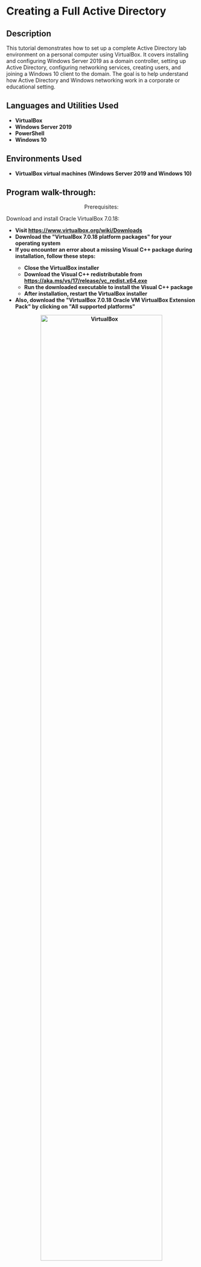 <h1>Creating a Full Active Directory</h1>


<h2>Description</h2>
This tutorial demonstrates how to set up a complete Active Directory lab environment on a personal computer using VirtualBox. It covers installing and configuring Windows Server 2019 as a domain controller, setting up Active Directory, configuring networking services, creating users, and joining a Windows 10 client to the domain. The goal is to help understand how Active Directory and Windows networking work in a corporate or educational setting.
<br />


<h2>Languages and Utilities Used</h2>

- <b>VirtualBox</b> 
- <b>Windows Server 2019</b>
- <b>PowerShell</b> 
- <b>Windows 10</b>

<h2>Environments Used </h2>

- <b>VirtualBox virtual machines (Windows Server 2019 and Windows 10)</b>

<h2>Program walk-through:</h2>

<p align="center">
Prerequisites:

Download and install Oracle VirtualBox 7.0.18:

- <b>Visit https://www.virtualbox.org/wiki/Downloads
- <b>Download the "VirtualBox 7.0.18 platform packages" for your operating system
- <b>If you encounter an error about a missing Visual C++ package during installation, follow these steps:
  - <b>Close the VirtualBox installer
  - <b>Download the Visual C++ redistributable from https://aka.ms/vs/17/release/vc_redist.x64.exe
  - <b>Run the downloaded executable to install the Visual C++ package
  - <b>After installation, restart the VirtualBox installer
- <b>Also, download the "VirtualBox 7.0.18 Oracle VM VirtualBox Extension Pack" by clicking on "All supported platforms"

<p align="center">
<img src="https://i.imgur.com/c1TC8mC.png" height="80%" width="80%" alt="VirtualBox"/>
<br />
<br />
Download the Windows 10 ISO:

- <b>Visit https://www.microsoft.com/en-us/software-download/windows10ISO
- <b>Follow the prompts to download the Windows 10 ISO file

<p align="center">
<img src="https://i.imgur.com/4oywnTk.png" height="80%" width="80%" alt="Window 10"/>
<br />
<br />
Download the Windows Server 2019 ISO:

- <b>Visit https://info.microsoft.com/ww-landing-windows-server-2019.html
- <b>Follow the prompts to download the Windows Server 2019 ISO file

<p align="center">
<img src="https://i.imgur.com/lAcQmoT.png" height="80%" width="80%" alt="VirtualBox"/>
<br />
<br />
<p align="center">
Setup Domain Controller VM:

- <b>Open Oracle VirtualBox and click the "Machine" tab, then click "New" to create a new virtual machine.
- <b>Name the virtual machine "DC" and select "Microsoft Windows" as the Type. Click "Next".
- <b>Assign at least 2048 MB (2 GB) of RAM to the virtual machine and click "Next".
- <b>Select "Create a virtual hard disk now" and click "Create".
- <b>Select "VDI (VirtualBox Disk Image)" as the hard disk file type and click "Next".
- <b>Select "Dynamically allocated" as the storage type and click "Next".
- <b>Leave the location and file size as default and click "Create".
- <b>With the VM selected, go to Settings > General > Advanced.  Change "Shared Clipboard" and Drag'n'Drop to Bidirectional.
- <b>In Settings > System > Processor and increase the number of processors if your host machine can support more.  Click on "Enable PAE/NX" under Extended Features.
- <b>In the Settings > Display, increase the video memory to the maximum allowed value.
In Settings > Network, enable two network adapters:

  - <b>Adapter 1: Attached to NAT (for internet connectivity)
  - <b>Adapter 2: Attached to Internal Network (for domain connectivity)


- <b>Start the VM

<p align="center">
<img src="https://i.imgur.com/eXwoicS.png" height="80%" width="80%" alt="VM"/>
<br />
<br />

- <b>Install Windows Server 2019.
- <b>In the "Windows Server Installer", select "Windows Server 2019 Standard Evaluation (Desktop Experience)".
- <b>After installation, log into the server as Administrator.
- <b>Speed the VM by installing VBoxWindowsAdditons-amd64
  - <b>Click Devices > Insert Guest Additions CD Images.
  - <b>Click the File Explore Icon > This PC > CD Drive (D:) VirtualBox Guest Additions > VBoxWindowsAdditons-amd64
  - <b>Click Start Icon > Shutdown

<p align="center">
<img src="https://i.imgur.com/oz1f2nc.png" height="80%" width="80%" alt="VBoxWindowsAdditons-amd64"/>
<br />
<br />

- <b>Setup Internal Internet
  - <b>Network Icon > Network > Change adopter options >
      - <b>Ethernet Network > right click Status > Detail... > Look at IP Address (10.x.x.x) > rename INTERNET
      - <b>Ethernet 2 Unidentified Network > right click Status > Detail... > Look at IP Address (169.254.x.x) > rename INTERNAL
         - <b>Right click "INTERNAL" > Properties > Internet Protocol Version 4 (TCP/IPv4) > Use the following IP Address:
           - <b>Change "IP address" to 172.16.0.1
           - <b>Change "Subnet mask" to 255.255.255.0
           - <b>Leave "Default gateway" blank
           - <b>Change "Preferred DNS server" to 172.16.0.1
           - <b>Leave "Alternet DNS server" blank


<p align="center">
<img src="https://i.imgur.com/38bOH2D.png" height="80%" width="80%" alt="Internal Internet"/>
<br />
<br />

- <b>Rename the PC
  - <b>Right click Start Icon > System > Rename This PC > rename it "DC"

<p align="center">
<img src="https://i.imgur.com/9TYESVB.png" height="80%" width="80%" alt="Internal Internet"/>
<br />
<br />

- <b>In Server Manager, click "Add roles and features".
- <b>Install the "Active Directory Domain Services" role.

<p align="center">
<img src="https://i.imgur.com/dLP8T8f.png" height="80%" width="80%" alt="Internal Internet"/>
<br />
<br />
  
- <b>Promote the server as a Domain Controller:

  - <b>Launch the Active Directory Domain Services Configuration Wizard
  - <b>Select "Add a new forest" and enter a root domain name (e.g., mydomain.com)
  - <b>Provide a password for Directory Services Restore Mode (DSRM)

<p align="center">
<img src="https://i.imgur.com/vCIOuT2.png" height="80%" width="80%" alt="Internal Internet"/>
<br />
<br />
  
- <b>After installation, restart the VM when prompted.


- <b>Create a new Organizational Unit (OU) named "Admins":

  - <b>Go to Start Icon > Administrative Tools > Active Directory Users and Computers
  - <b>Right-click the domain name and select New > Organizational Unit
  - <b>Name the OU "Admins"

<p align="center">
<img src="https://i.imgur.com/3XgxiCA.png" height="80%" width="80%" alt="Internal Internet"/>
<br />
<br />

- <b>Create a domain admin account in the Admins OU (e.g., a-"first initial"/"last name"):

  - <b>In Active Directory Users and Computers, right-click the Admins OU
  - <b>Select New > User
  - <b>Enter the first name, last name, and username (e.g., a-(First Initial, Last Name)
  - <b>Click Next, enter a secure password, and only check "Password never expires."
  - <b>Click Finish, then right-click the new user and select "Add to a group"
  - <b>Type "domain admins", click OK, then OK again to add the user to the Domain Admins group

<p align="center">
<img src="https://i.imgur.com/9kEB81d.png" height="80%" width="80%" alt="Internal Internet"/>
<br />
<br />

<p align="center">
Configure Routing and NAT:

- <b>In the DC VM, launch Server Manager.
- <b>Click "Add roles and features" and install the "Remote Access" role.
   - <b>When you get to "Role services" click on Routing

<p align="center">
<img src="https://i.imgur.com/PaC4CGC.png" height="80%" width="80%" alt="Internal Internet"/>
<br />
<br />

- <b>In the Tools menu, open "Routing and Remote Access".
- <b>Right-click on the server name and select "Configure and Enable Routing and Remote Access".
- <b>In the wizard, select "Network Address Translation (NAT)".
- <b>For the NAT Internet Connection, select the "NAT" adapter (Adapter 1 aka INTERNET).
- <b>Complete the wizard to enable NAT.

<p align="center">
Configure DHCP Server:

- <b>In the DC VM, launch Server Manager.
- <b>Click "Add roles and features" and install the "DHCP Server" role.
- <b>After installation, open the "DHCP" tool from Administrative Tools.
- <b>Create a new Scope:

  - <b>Right-click "Scope" and select "New Scope"
      <b>Name it after the scope 172.16.0.100-200
  - <b>Scope name: Internal Network
  - <b>Network: 172.16.0.0/24 (matches the internal adapter IP)

<p align="center">
<img src="https://i.imgur.com/kXI892f.png" height="80%" width="80%" alt="Internal Internet"/>
<br />
<br />

- <b>Configure Scope Options:
  - <b>Under "Router (Default Gateway)" window go to "IP address" and put 172.16.0.1 (IP of the DC internal adapter) and click add
  - <b>Under Domain Name and DNS Servers go to Parent/Root Domain: mydomain.com and make sure IP Address is 172.16.0.1 and press Next until you are done
  - <b>Right-click dc.mydomain.com > Authorize > then go back and Refresh to Activate the new scope


<p align="center">
Create Active Directory Users:


- <b>Configure for web browsing
  - <b>Go to Server Manager > Dashboard > Configure this local server > Click on IE Enhanced Security Configuration > Turn off Administrators and Users
- <b>Create a Notepad with 1000 names
  - <b>Go to Start Icon and open Notepad
  - <b>Go to https://1000randomnames.com/
  - <b>Copy and paste the 1000 names into Notepad, add your name and save it as "names.txt"
- <b>Create Powershell
  - <b>Start Icon > Notepad and Copy and Paste the following ...

# ----- Edit these Variables for your own Use Case ----- #
$PASSWORD_FOR_USERS   = "Password1"
# ------------------------------------------------------ #

# Get the current user's desktop path
$DesktopPath = [System.Environment]::GetFolderPath([System.Environment+SpecialFolder]::Desktop)

# Combine the desktop path with the folder and file name
$USER_FIRST_LAST_LIST = Get-Content (Join-Path $DesktopPath "AD_PS-master\names.txt")

$password = ConvertTo-SecureString $PASSWORD_FOR_USERS -AsPlainText -Force
New-ADOrganizationalUnit -Name "USERS" -ProtectedFromAccidentalDeletion $false

foreach ($n in $USER_FIRST_LAST_LIST) {
    # Remove digits from the beginning of the name
    $cleanName = $n -replace '^\d+',''
    
    $first = $cleanName.Split(" ")[0].ToLower()
    $last = $cleanName.Split(" ")[1].ToLower()
    $username = "$($first.Substring(0,1))$($last)".ToLower()
    Write-Host "Creating user: $($username)" -BackgroundColor Black -ForegroundColor Cyan
    
    New-AdUser -AccountPassword $password `
               -GivenName $first `
               -Surname $last `
               -DisplayName $username `
               -Name $username `
               -EmployeeID $username `
               -PasswordNeverExpires $true `
               -Path "ou=USERS,$(([ADSI]'').distinguishedName)" `
               -Enabled $true
}


  - <b>Save the Notepad on the Desktop as 1_CREATE_USERS.ps1
  - <b>Create a new folder and call it AD_PS-master
  - <b>Add 1_CREAT_USERS and names into AD_PS-master folder

<p align="center">
<img src="https://i.imgur.com/pt1a0Wt.png" height="80%" width="80%" alt="Internal Internet"/>
<br />
<br />
  
- <b>Start Icon > Windows Powershell > Windows Powershell ISE > More > Run as Administrator.
- <b>Click on Open Script Icon > Desktop > 1_CREATE_USERS
- <b>Run the command (F5) > and write "Set-ExecutionPolicy Unrestricted"
- <b>Change the directory to the script location: cd C:\Users\Administrator\Desktop\PDscripts
- <b>Run the script: .\New-CustomUsers.ps1

  - <b>This will create 1000 users in the _Users OU


<p align="center">
Setup Client VM:

- <b>In VirtualBox, create a new VM named "Client1" for Windows 10.
- <b>Allocate reasonable RAM (e.g., 4096 MB).
- <b>Select "Use an existing virtual hard disk" and choose the Windows 10 ISO.
- <b>In Settings > Network, attach the VM to the "Internal Network".
- <b>Start the VM and install Windows 10 (no product key needed).
- <b>In the Windows 10 setup, create a local admin account.
- <b>After setup, join the machine to the mydomain.com domain:

  - <b>Right-click Start > System > Rename this PC (advanced)
  - <b>Click "Change" under the "Member of" section
  - <b>Enter the domain name (e.g., mydomain.com)
  - <b>Provide the domain admin credentials when prompted


- <b>Restart the VM after joining the domain.
- <b>Sign into the Client1 VM using a domain user account created earlier.
</p>

<!--
 ```diff
- text in red
+ text in green
! text in orange
# text in gray
@@ text in purple (and bold)@@
```
--!>
